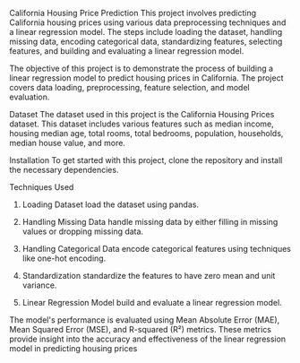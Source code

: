 California Housing Price Prediction
This project involves predicting California housing prices using various data preprocessing techniques and a linear regression model. The steps include loading the dataset, handling missing data, encoding categorical data, standardizing features, selecting features, and building and evaluating a linear regression model.


The objective of this project is to demonstrate the process of building a linear regression model to predict housing prices in California. The project covers data loading, preprocessing, feature selection, and model evaluation.

Dataset
The dataset used in this project is the California Housing Prices dataset. This dataset includes various features such as median income, housing median age, total rooms, total bedrooms, population, households, median house value, and more.

Installation
To get started with this project, clone the repository and install the necessary dependencies.

Techniques Used
1. Loading Dataset
 load the dataset using pandas.


2. Handling Missing Data
 handle missing data by either filling in missing values or dropping missing data.

3. Handling Categorical Data
 encode categorical features using techniques like one-hot encoding.

4. Standardization
 standardize the features to have zero mean and unit variance.


5. Linear Regression Model
 build and evaluate a linear regression model.


The model's performance is evaluated using Mean Absolute Error (MAE), Mean Squared Error (MSE), and R-squared (R²) metrics. These metrics provide insight into the accuracy and effectiveness of the linear regression model in predicting housing prices
